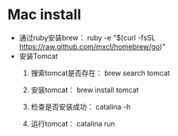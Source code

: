 # Mac install
* 通过ruby安装brew：
ruby -e "$(curl -fsSL https://raw.github.com/mxcl/homebrew/go)"
* 安装Tomcat
    1. 搜索tomcat是否存在：
        brew search tomcat
        
    2. 安装tomcat：
        brew install tomcat
        
    3. 检查是否安装成功：
        catalina -h
        
    4. 运行tomcat：
        catalina run